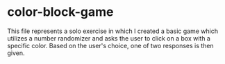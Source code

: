 # color-block-game
This file represents a solo exercise in which I created a basic game which utilizes a number randomizer and asks the user to click on a box with a specific color. Based on the user's choice, one of two responses is then given.
